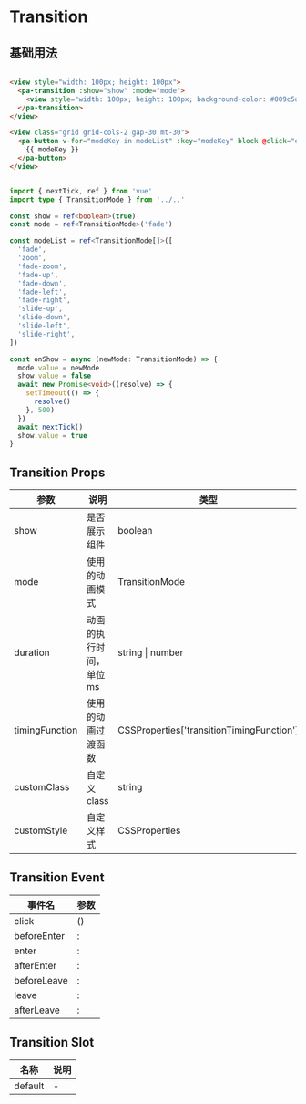 # Transition

<!--codes start-->

## 基础用法

```html [template]

<view style="width: 100px; height: 100px">
  <pa-transition :show="show" :mode="mode">
    <view style="width: 100px; height: 100px; background-color: #009c5d"></view>
  </pa-transition>
</view>

<view class="grid grid-cols-2 gap-30 mt-30">
  <pa-button v-for="modeKey in modeList" :key="modeKey" block @click="onShow(modeKey)">
    {{ modeKey }}
  </pa-button>
</view>

```
```ts [script]

import { nextTick, ref } from 'vue'
import type { TransitionMode } from '../..'

const show = ref<boolean>(true)
const mode = ref<TransitionMode>('fade')

const modeList = ref<TransitionMode[]>([
  'fade',
  'zoom',
  'fade-zoom',
  'fade-up',
  'fade-down',
  'fade-left',
  'fade-right',
  'slide-up',
  'slide-down',
  'slide-left',
  'slide-right',
])

const onShow = async (newMode: TransitionMode) => {
  mode.value = newMode
  show.value = false
  await new Promise<void>((resolve) => {
    setTimeout(() => {
      resolve()
    }, 500)
  })
  await nextTick()
  show.value = true
}

```

<!--codes end-->

## Transition Props

<!--props start-->

| 参数 | 说明 | 类型 | 默认值 |
| --- | ----- | --- | --- |
| show | 是否展示组件 | boolean | - |
| mode | 使用的动画模式 | TransitionMode |  'fade' |
| duration | 动画的执行时间，单位ms | string \| number |  300 |
| timingFunction | 使用的动画过渡函数 | CSSProperties['transitionTimingFunction'] |  'ease-out' |
| customClass | 自定义class | string | - |
| customStyle | 自定义样式 | CSSProperties | - |

<!--props end-->

## Transition Event

<!--event start-->

| 事件名 | 参数 |
| --- | --- |
| click | ()  |
| beforeEnter | : |
| enter | : |
| afterEnter | : |
| beforeLeave | : |
| leave | : |
| afterLeave | : |

<!--event end-->

## Transition Slot

<!--slot start-->

| 名称 | 说明 |
| --- | --- |
| default | - |

<!--slot end-->

